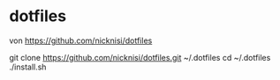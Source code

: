 # dotfiles
von https://github.com/nicknisi/dotfiles

git clone https://github.com/nicknisi/dotfiles.git ~/.dotfiles
cd ~/.dotfiles
./install.sh
